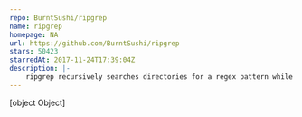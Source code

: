 ```yaml
---
repo: BurntSushi/ripgrep
name: ripgrep
homepage: NA
url: https://github.com/BurntSushi/ripgrep
stars: 50423
starredAt: 2017-11-24T17:39:04Z
description: |-
    ripgrep recursively searches directories for a regex pattern while respecting your gitignore
---
```


[object Object]
